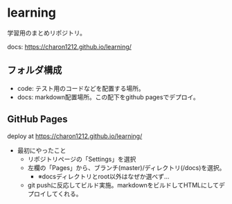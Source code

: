 # learning

学習用のまとめリポジトリ。

docs: <https://charon1212.github.io/learning/>

## フォルダ構成

- code: テスト用のコードなどを配置する場所。
- docs: markdown配置場所。この配下をgithub pagesでデプロイ。

## GitHub Pages

deploy at <https://charon1212.github.io/learning/>

- 最初にやったこと
  - リポジトリページの「Settings」を選択
  - 左欄の「Pages」から、ブランチ(master)/ディレクトリ(/docs)を選択。
    - ※docsディレクトリとroot以外はなぜか選べず…
  - git pushに反応してビルド実施。markdownをビルドしてHTMLにしてデプロイしてくれる。
